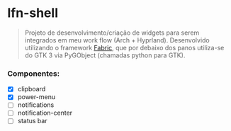 # lfn-shell

> Projeto de desenvolvimento/criação de widgets para serem integrados em meu work flow (Arch + Hyprland). Desenvolvido utilizando o framework [Fabric](https://wiki.ffpy.org/), que por debaixo dos panos utiliza-se do GTK 3 via PyGObject (chamadas python para GTK).

### Componentes:

- [x] clipboard
- [x] power-menu
- [ ] notifications
- [ ] notification-center
- [ ] status bar
